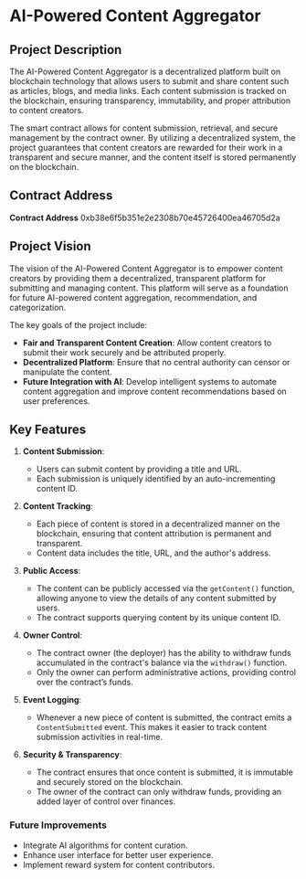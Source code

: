 
# AI-Powered Content Aggregator

## Project Description
The AI-Powered Content Aggregator is a decentralized platform built on blockchain technology that allows users to submit and share content such as articles, blogs, and media links. Each content submission is tracked on the blockchain, ensuring transparency, immutability, and proper attribution to content creators. 

The smart contract allows for content submission, retrieval, and secure management by the contract owner. By utilizing a decentralized system, the project guarantees that content creators are rewarded for their work in a transparent and secure manner, and the content itself is stored permanently on the blockchain.

## Contract Address
**Contract Address**
0xb38e6f5b351e2e2308b70e45726400ea46705d2a

## Project Vision
The vision of the AI-Powered Content Aggregator is to empower content creators by providing them a decentralized, transparent platform for submitting and managing content. This platform will serve as a foundation for future AI-powered content aggregation, recommendation, and categorization. 

The key goals of the project include:
- **Fair and Transparent Content Creation**: Allow content creators to submit their work securely and be attributed properly.
- **Decentralized Platform**: Ensure that no central authority can censor or manipulate the content.
- **Future Integration with AI**: Develop intelligent systems to automate content aggregation and improve content recommendations based on user preferences.

## Key Features
1. **Content Submission**:
   - Users can submit content by providing a title and URL.
   - Each submission is uniquely identified by an auto-incrementing content ID.

2. **Content Tracking**:
   - Each piece of content is stored in a decentralized manner on the blockchain, ensuring that content attribution is permanent and transparent.
   - Content data includes the title, URL, and the author's address.

3. **Public Access**:
   - The content can be publicly accessed via the `getContent()` function, allowing anyone to view the details of any content submitted by users.
   - The contract supports querying content by its unique content ID.

4. **Owner Control**:
   - The contract owner (the deployer) has the ability to withdraw funds accumulated in the contract's balance via the `withdraw()` function.
   - Only the owner can perform administrative actions, providing control over the contract’s funds.

5. **Event Logging**:
   - Whenever a new piece of content is submitted, the contract emits a `ContentSubmitted` event. This makes it easier to track content submission activities in real-time.
   
6. **Security & Transparency**:
   - The contract ensures that once content is submitted, it is immutable and securely stored on the blockchain.
   - The owner of the contract can only withdraw funds, providing an added layer of control over finances.

### Future Improvements
- Integrate AI algorithms for content curation.
- Enhance user interface for better user experience.
- Implement reward system for content contributors.
